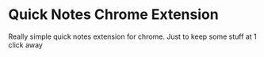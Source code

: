 # Quick Notes Chrome Extension
Really simple quick notes extension for chrome. Just to keep some stuff at 1 click away
